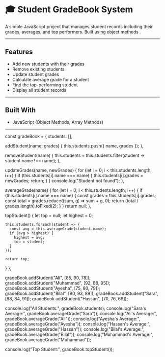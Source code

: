 # 🎓 Student GradeBook System

A simple JavaScript project that manages student records including their grades, averages, and top performers. Built using object methods .



------------------------------------------

##  Features

- Add new students with their grades
- Remove existing students
- Update student grades
- Calculate average grade for a student
- Find the top-performing student
- Display all student records

------------------------------------------

##  Built With


- JavaScript (Object Methods, Array Methods)

---------------------------------------------



const gradeBook = {
  students: [],

  addStudent(name, grades) {
    this.students.push({ name, grades });
  },

  removeStudent(name) {
    this.students = this.students.filter(student => student.name !== name);
  },

  updateGrades(name, newGrades) {
    for (let i = 0; i < this.students.length; i++) {
      if (this.students[i].name === name) {
        this.students[i].grades = newGrades;
        return;
      }
    }
    console.log("Student not found");
  },

 
  averageGrade(name) {
    for (let i = 0; i < this.students.length; i++) {
      if (this.students[i].name === name) {
        const grades = this.students[i].grades;
        const total = grades.reduce((sum, g) => sum + g, 0);
        return (total / grades.length).toFixed(2);
      }
    }
    return null;
  },


  topStudent() {
    let top = null;
    let highest = 0;

    this.students.forEach(student => {
      const avg = this.averageGrade(student.name);
      if (avg > highest) {
        highest = avg;
        top = student;
      }
    });

    return top;
  }
};

gradeBook.addStudent("Ali", [85, 90, 78]);
gradeBook.addStudent("Muhammad", [92, 88, 95]);
gradeBook.addStudent("Ayesha", [75, 80, 79]);
gradeBook.addStudent("Bilal", [90, 93, 89]);
gradeBook.addStudent("Sara", [88, 84, 91]);
gradeBook.addStudent("Hassan", [70, 76, 68]);



console.log("All Students:", gradeBook.students);
console.log("Sara's Average:", gradeBook.averageGrade("Sara"));
console.log("Ali's Average:", gradeBook.averageGrade("Ali"));
console.log("Ayesha's Average:", gradeBook.averageGrade("Ayesha"));
console.log("Hassan's Average:", gradeBook.averageGrade("Hassan"));
console.log("Bilal's Average:", gradeBook.averageGrade("Bilal"));
console.log("Muhammad's Average:", gradeBook.averageGrade("Muhammad"));

console.log("Top Student:", gradeBook.topStudent());
